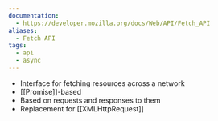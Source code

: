 ```yaml
---
documentation:
  - https://developer.mozilla.org/docs/Web/API/Fetch_API
aliases:
  - Fetch API
tags:
  - api
  - async
---
```

- Interface for fetching resources across a network
- [[Promise]]-based
- Based on requests and responses to them
- Replacement for [[XMLHttpRequest]]
